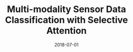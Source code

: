 ---
title: "Multi-modality Sensor Data Classification with Selective Attention"
collection: conferences
permalink: /publication/Multi
date: 2018-07-01
venue: "IJCAI"
city: 
state: ""
thumbnail: "Multi.png"
teaser :
authors: "Xiang Zhang, Lina Yao, Chaoran Huang, Sen Wang, Mingkui Tan, Guodong Long, Can Wang"
bibtex: Multi.txt
uri: Multi.pdf
arxiv: 
project: 
source:
poster: 
data:
---